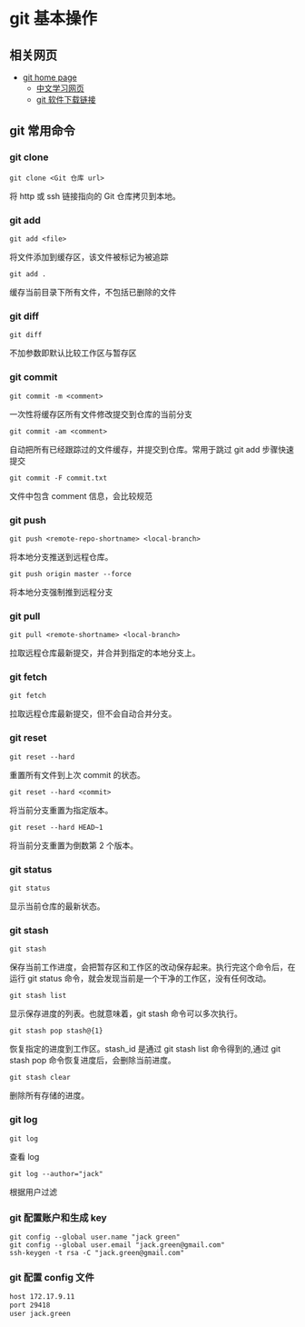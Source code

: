 # git 基本操作

## 相关网页

- [git home page](https://git-scm.com/)
  - [中文学习网页](https://git-scm.com/book/zh/v2)
  - [git 软件下载链接](https://git-scm.com/downloads)

## git 常用命令

### git clone

```shell
git clone <Git 仓库 url>
```

将 http 或 ssh 链接指向的 Git 仓库拷贝到本地。

### git add

```shell
git add <file>
```

将文件添加到缓存区，该文件被标记为被追踪

```shell
git add .
```

缓存当前目录下所有文件，不包括已删除的文件

### git diff

```shell
git diff
```

不加参数即默认比较工作区与暂存区

### git commit

```shell
git commit -m <comment>
```

一次性将缓存区所有文件修改提交到仓库的当前分支

```shell
git commit -am <comment>
```

自动把所有已经跟踪过的文件缓存，并提交到仓库。常用于跳过 git add 步骤快速提交

```shell
git commit -F commit.txt
```

文件中包含 comment 信息，会比较规范

### git push

```shell
git push <remote-repo-shortname> <local-branch>
```

将本地分支推送到远程仓库。

```shell
git push origin master --force
```

将本地分支强制推到远程分支

### git pull

```shell
git pull <remote-shortname> <local-branch>
```

拉取远程仓库最新提交，并合并到指定的本地分支上。

### git fetch

```shell
git fetch
```

拉取远程仓库最新提交，但不会自动合并分支。

### git reset

```shell
git reset --hard
```

重置所有文件到上次 commit 的状态。

```shell
git reset --hard <commit>
```

将当前分支重置为指定版本。

```shell
git reset --hard HEAD~1
```

将当前分支重置为倒数第 2 个版本。

### git status

```shell
git status
```

显示当前仓库的最新状态。

### git stash

```shell
git stash
```

保存当前工作进度，会把暂存区和工作区的改动保存起来。执行完这个命令后，在运行 git status 命令，就会发现当前是一个干净的工作区，没有任何改动。

```shell
git stash list
```

显示保存进度的列表。也就意味着，git stash 命令可以多次执行。

```shell
git stash pop stash@{1}
```

恢复指定的进度到工作区。stash_id 是通过 git stash list 命令得到的,通过 git stash pop 命令恢复进度后，会删除当前进度。

```shell
git stash clear
```

删除所有存储的进度。

### git log

```shell
git log
```

查看 log

```shell
git log --author="jack"
```

根据用户过滤

### git 配置账户和生成 key

```shell
git config --global user.name "jack green"
git config --global user.email "jack.green@gmail.com"
ssh-keygen -t rsa -C "jack.green@gmail.com"
```

### git 配置 config 文件

```txt
host 172.17.9.11
port 29418
user jack.green
```
